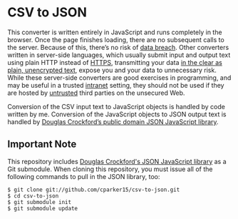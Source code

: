 ﻿CSV to JSON
===========

This converter is written entirely in JavaScript and runs completely in the browser. Once the page finishes loading, there are no subsequent calls to the server. Because of this, there’s no risk of [data breach][wikipedia-data-breach]. Other converters written in server-side languages, which usually submit input and output text using plain HTTP instead of [HTTPS][wikipedia-https], transmitting your data [in the clear as plain, unencrypted text][wikipedia-plaintext], expose you and your data to unnecessary risk. While these server-side converters are good exercises in programming, and may be useful in a trusted [intranet][wikipedia-intranet] setting, they should not be used if they are hosted by [untrusted][wikipedia-untrusted] third parties on the unsecured Web.

Conversion of the CSV input text to JavaScript objects is handled by code written by me. Conversion of the JavaScript objects to JSON output text is handled by [Douglas Crockford’s public domain JSON JavaScript library][github-json-js].

Important Note
--------------

This repository includes [Douglas Crockford's JSON JavaScript library][github-json-js] as a Git submodule. When cloning this repository, you must issue all of the following commands to pull in the JSON library, too:

    $ git clone git://github.com/cparker15/csv-to-json.git
    $ cd csv-to-json
    $ git submodule init
    $ git submodule update

[wikipedia-data-breach]: http://en.wikipedia.org/wiki/Data_breach
[wikipedia-https]: http://en.wikipedia.org/wiki/HTTP_Secure
[wikipedia-plaintext]: http://en.wikipedia.org/wiki/Plaintext
[wikipedia-intranet]: http://en.wikipedia.org/wiki/Intranet
[wikipedia-untrusted]: http://en.wikipedia.org/wiki/Untrusted
[github-json-js]: https://github.com/douglascrockford/JSON-js